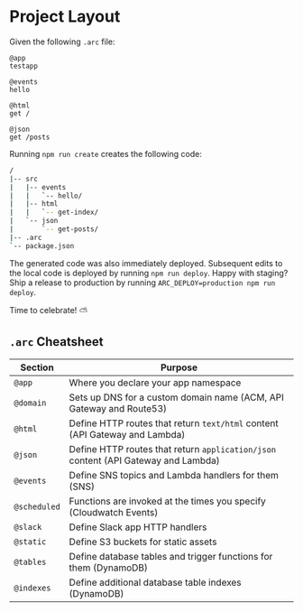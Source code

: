 # Project Layout

Given the following `.arc` file:

```arc
@app
testapp

@events
hello

@html
get /

@json
get /posts
```

Running `npm run create` creates the following code:

```bash
/
|-- src
|   |-- events
|   |   `-- hello/
|   |-- html
|   |   `-- get-index/
|   `-- json
|       `-- get-posts/
|-- .arc
`-- package.json
```

The generated code was also immediately deployed. Subsequent edits to the local code is deployed by running `npm run deploy`. Happy with staging? Ship a release to production by running `ARC_DEPLOY=production npm run deploy`. 

Time to celebrate! &#x26c5; 

## `.arc` Cheatsheet

Section        | Purpose
-------------- | -------------
`@app`         | Where you declare your app namespace
`@domain`      | Sets up DNS for a custom domain name (ACM, API Gateway and Route53)
`@html`        | Define HTTP routes that return `text/html` content (API Gateway and Lambda)
`@json`        | Define HTTP routes that return `application/json` content (API Gateway and Lambda)
`@events`      | Define SNS topics and Lambda handlers for them (SNS)
`@scheduled`   | Functions are invoked at the times you specify (Cloudwatch Events)
`@slack`       | Define Slack app HTTP handlers 
`@static`      | Define S3 buckets for static assets
`@tables`      | Define database tables and trigger functions for them (DynamoDB)
`@indexes`     | Define additional database table indexes (DynamoDB)
